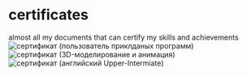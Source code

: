 # certificates
almost all my documents that can certify my skills and achievements
![сертификат (пользователь приклданых программ)](https://github.com/user-attachments/assets/81c41618-1d05-4c4e-9063-8f2aee123f75)
![сертификат (3D-моделирование и анимация)](https://github.com/user-attachments/assets/93a14253-ed79-4bb7-93ba-bbbbe4e5c4ba)
![сертификат (английский Upper-Intermiate)](https://github.com/user-attachments/assets/c4bae3bf-bc23-48be-9ef5-a30cda86f8ff)
